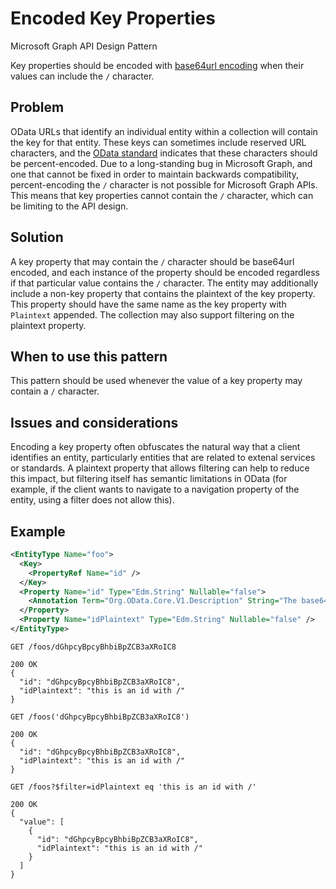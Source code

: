 # Encoded Key Properties

Microsoft Graph API Design Pattern

Key properties should be encoded with [base64url encoding](https://datatracker.ietf.org/doc/html/rfc4648#section-5) when their values can include the `/` character. 


## Problem

OData URLs that identify an individual entity within a collection will contain the key for that entity.
These keys can sometimes include reserved URL characters, and the [OData standard](https://docs.oasis-open.org/odata/odata/v4.01/odata-v4.01-part2-url-conventions.html#sec_URLParsing) indicates that these characters should be percent-encoded. 
Due to a long-standing bug in Microsoft Graph, and one that cannot be fixed in order to maintain backwards compatibility, percent-encoding the `/` character is not possible for Microsoft Graph APIs.
This means that key properties cannot contain the `/` character, which can be limiting to the API design.

## Solution

A key property that may contain the `/` character should be base64url encoded, and each instance of the property should be encoded regardless if that particular value contains the `/` character.
The entity may additionally include a non-key property that contains the plaintext of the key property.
This property should have the same name as the key property with `Plaintext` appended. 
The collection may also support filtering on the plaintext property.

## When to use this pattern

This pattern should be used whenever the value of a key property may contain a `/` character.

## Issues and considerations

Encoding a key property often obfuscates the natural way that a client identifies an entity, particularly entities that are related to extenal services or standards.
A plaintext property that allows filtering can help to reduce this impact, but filtering itself has semantic limitations in OData (for example, if the client wants to navigate to a navigation property of the entity, using a filter does not allow this).

## Example

```xml
<EntityType Name="foo">
  <Key>
    <PropertyRef Name="id" />
  </Key>
  <Property Name="id" Type="Edm.String" Nullable="false">
    <Annotation Term="Org.OData.Core.V1.Description" String="The base64url encoding of the idPlaintext property" />
  </Property>
  <Property Name="idPlaintext" Type="Edm.String" Nullable="false" />
</EntityType>
```
```http
GET /foos/dGhpcyBpcyBhbiBpZCB3aXRoIC8

200 OK
{
  "id": "dGhpcyBpcyBhbiBpZCB3aXRoIC8",
  "idPlaintext": "this is an id with /"
}
```
```http
GET /foos('dGhpcyBpcyBhbiBpZCB3aXRoIC8')

200 OK
{
  "id": "dGhpcyBpcyBhbiBpZCB3aXRoIC8",
  "idPlaintext": "this is an id with /"
}
```
```http
GET /foos?$filter=idPlaintext eq 'this is an id with /'

200 OK
{
  "value": [
    {
      "id": "dGhpcyBpcyBhbiBpZCB3aXRoIC8",
      "idPlaintext": "this is an id with /"
    }
  ]
}
```
